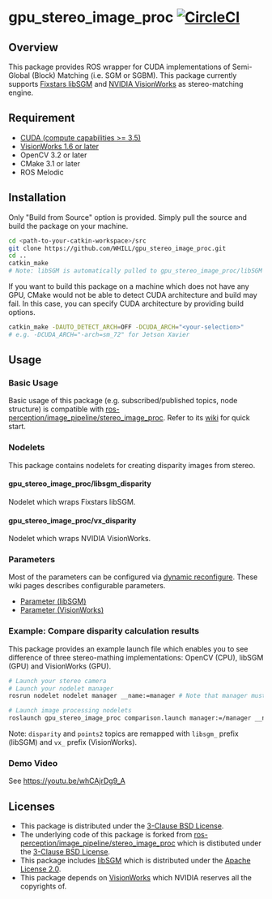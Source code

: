 # gpu_stereo_image_proc [![CircleCI](https://circleci.com/gh/WHILL/gpu_stereo_image_proc.svg?style=svg&circle-token=95d28a14b516f20bef6e607e2c88d5a3f3bd92fe)](https://circleci.com/gh/WHILL/gpu_stereo_image_proc)

## Overview

This package provides ROS wrapper for CUDA implementations of Semi-Global (Block) Matching (i.e. SGM or SGBM). This package currently supports [Fixstars libSGM](https://github.com/fixstars/libSGM) and [NVIDIA VisionWorks](https://developer.nvidia.com/embedded/visionworks) as stereo-matching engine.

## Requirement

- [CUDA (compute capabilities >= 3.5)](https://developer.nvidia.com/cuda-downloads)
- [VisionWorks 1.6 or later](https://developer.nvidia.com/embedded/visionworks)
- OpenCV 3.2 or later
- CMake 3.1 or later
- ROS Melodic

## Installation

Only "Build from Source" option is provided. Simply pull the source and build the package on your machine.

```sh
cd <path-to-your-catkin-workspace>/src
git clone https://github.com/WHILL/gpu_stereo_image_proc.git
cd ..
catkin_make
# Note: libSGM is automatically pulled to gpu_stereo_image_proc/libSGM as CMake's external project.
```

If you want to build this package on a machine which does not have any GPU, CMake would not be able to detect CUDA architecture and build may fail. In this case, you can specify CUDA architecture by providing build options.

```sh
catkin_make -DAUTO_DETECT_ARCH=OFF -DCUDA_ARCH="<your-selection>"
# e.g. -DCUDA_ARCH="-arch=sm_72" for Jetson Xavier
```

## Usage

### Basic Usage

Basic usage of this package (e.g. subscribed/published topics, node structure) is compatible with [ros-perception/image_pipeline/stereo_image_proc](https://github.com/ros-perception/image_pipeline/tree/melodic/stereo_image_proc). Refer to its [wiki](http://wiki.ros.org/stereo_image_proc?distro=melodic) for quick start.

### Nodelets

This package contains nodelets for creating disparity images from stereo.

#### gpu_stereo_image_proc/libsgm_disparity

Nodelet which wraps Fixstars libSGM.

#### gpu_stereo_image_proc/vx_disparity

Nodelet which wraps NVIDIA VisionWorks.

### Parameters

Most of the parameters can be configured via [dynamic reconfigure](http://wiki.ros.org/dynamic_reconfigure). These wiki pages describes configurable parameters.

- [Parameter (libSGM)](https://github.com/WHILL/gpu_stereo_image_proc/wiki/Parameter-(libSGM))
- [Parameter (VisionWorks)](https://github.com/WHILL/gpu_stereo_image_proc/wiki/Parameter-(VisionWorks))

### Example: Compare disparity calculation results

This package provides an example launch file which enables you to see difference of three stereo-mathing implementations: OpenCV (CPU), libSGM (GPU) and VisionWorks (GPU).

```sh
# Launch your stereo camera
# Launch your nodelet manager
rosrun nodelet nodelet manager __name:=manager # Note that manager must be located in global namespace

# Launch image processing nodelets
roslaunch gpu_stereo_image_proc comparison.launch manager:=/manager __ns:=<namespace-of-your-camera> # Don't forget '/' before manager's name.
```

Note: `disparity` and `points2` topics are remapped with `libsgm_` prefix (libSGM) and `vx_` prefix (VisionWorks).

### Demo Video

See https://youtu.be/whCAjrDg9_A

## Licenses

- This package is distributed under the [3-Clause BSD License](https://opensource.org/licenses/BSD-3-Clause).
- The underlying code of this package is forked from [ros-perception/image_pipeline/stereo_image_proc](https://github.com/ros-perception/image_pipeline/tree/melodic/stereo_image_proc) which is distibuted under the [3-Clause BSD License](https://opensource.org/licenses/BSD-3-Clause).
- This package includes [libSGM](https://github.com/fixstars/libSGM) which is distributed under the [Apache License 2.0](http://www.apache.org/licenses/LICENSE-2.0).
- This package depends on [VisionWorks](https://developer.nvidia.com/embedded/visionworks) which NVIDIA reserves all the copyrights of.
